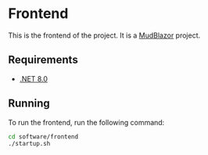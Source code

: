 # Frontend

This is the frontend of the project. It is a [MudBlazor](https://mudblazor.com/) project.

## Requirements

- [.NET 8.0](https://dotnet.microsoft.com/download/dotnet/8.0)

## Running

To run the frontend, run the following command:

```bash
cd software/frontend
./startup.sh
```
